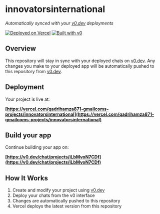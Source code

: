 # innovatorsinternational

*Automatically synced with your [v0.dev](https://v0.dev) deployments*

[![Deployed on Vercel](https://img.shields.io/badge/Deployed%20on-Vercel-black?style=for-the-badge&logo=vercel)](https://vercel.com/qadrihamza871-gmailcoms-projects/innovatorsinternational)
[![Built with v0](https://img.shields.io/badge/Built%20with-v0.dev-black?style=for-the-badge)](https://v0.dev/chat/projects/iLbMvoN7CDf)

## Overview

This repository will stay in sync with your deployed chats on [v0.dev](https://v0.dev).
Any changes you make to your deployed app will be automatically pushed to this repository from [v0.dev](https://v0.dev).

## Deployment

Your project is live at:

**[https://vercel.com/qadrihamza871-gmailcoms-projects/innovatorsinternational](https://vercel.com/qadrihamza871-gmailcoms-projects/innovatorsinternational)**

## Build your app

Continue building your app on:

**[https://v0.dev/chat/projects/iLbMvoN7CDf](https://v0.dev/chat/projects/iLbMvoN7CDf)**

## How It Works

1. Create and modify your project using [v0.dev](https://v0.dev)
2. Deploy your chats from the v0 interface
3. Changes are automatically pushed to this repository
4. Vercel deploys the latest version from this repository